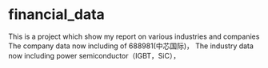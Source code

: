 # financial_data
This is a project which show my report on various industries and companies
The company data now including of 688981(中芯国际)，
The industry data now including power semiconductor（IGBT，SiC），
